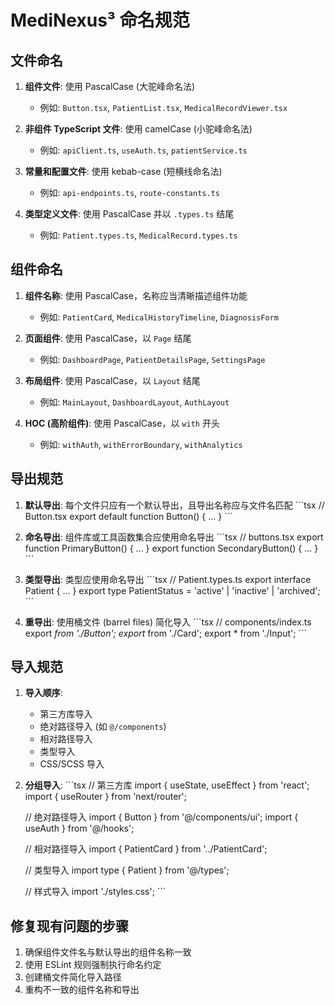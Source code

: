 # MediNexus³ 命名规范

## 文件命名

1. **组件文件**: 使用 PascalCase (大驼峰命名法)
   - 例如: `Button.tsx`, `PatientList.tsx`, `MedicalRecordViewer.tsx`

2. **非组件 TypeScript 文件**: 使用 camelCase (小驼峰命名法)
   - 例如: `apiClient.ts`, `useAuth.ts`, `patientService.ts`

3. **常量和配置文件**: 使用 kebab-case (短横线命名法)
   - 例如: `api-endpoints.ts`, `route-constants.ts`

4. **类型定义文件**: 使用 PascalCase 并以 `.types.ts` 结尾
   - 例如: `Patient.types.ts`, `MedicalRecord.types.ts`

## 组件命名

1. **组件名称**: 使用 PascalCase，名称应当清晰描述组件功能
   - 例如: `PatientCard`, `MedicalHistoryTimeline`, `DiagnosisForm`

2. **页面组件**: 使用 PascalCase，以 `Page` 结尾
   - 例如: `DashboardPage`, `PatientDetailsPage`, `SettingsPage`

3. **布局组件**: 使用 PascalCase，以 `Layout` 结尾
   - 例如: `MainLayout`, `DashboardLayout`, `AuthLayout`

4. **HOC (高阶组件)**: 使用 PascalCase，以 `with` 开头
   - 例如: `withAuth`, `withErrorBoundary`, `withAnalytics`

## 导出规范

1. **默认导出**: 每个文件只应有一个默认导出，且导出名称应与文件名匹配
   \`\`\`tsx
   // Button.tsx
   export default function Button() { ... }
   \`\`\`

2. **命名导出**: 组件库或工具函数集合应使用命名导出
   \`\`\`tsx
   // buttons.tsx
   export function PrimaryButton() { ... }
   export function SecondaryButton() { ... }
   \`\`\`

3. **类型导出**: 类型应使用命名导出
   \`\`\`tsx
   // Patient.types.ts
   export interface Patient { ... }
   export type PatientStatus = 'active' | 'inactive' | 'archived';
   \`\`\`

4. **重导出**: 使用桶文件 (barrel files) 简化导入
   \`\`\`tsx
   // components/index.ts
   export *from './Button';
   export* from './Card';
   export * from './Input';
   \`\`\`

## 导入规范

1. **导入顺序**:
   - 第三方库导入
   - 绝对路径导入 (如 `@/components`)
   - 相对路径导入
   - 类型导入
   - CSS/SCSS 导入

2. **分组导入**:
   \`\`\`tsx
   // 第三方库
   import { useState, useEffect } from 'react';
   import { useRouter } from 'next/router';

   // 绝对路径导入
   import { Button } from '@/components/ui';
   import { useAuth } from '@/hooks';

   // 相对路径导入
   import { PatientCard } from '../PatientCard';

   // 类型导入
   import type { Patient } from '@/types';

   // 样式导入
   import './styles.css';
   \`\`\`

## 修复现有问题的步骤

1. 确保组件文件名与默认导出的组件名称一致
2. 使用 ESLint 规则强制执行命名约定
3. 创建桶文件简化导入路径
4. 重构不一致的组件名称和导出
